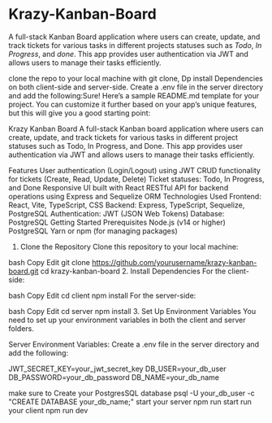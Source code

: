 # Krazy-Kanban-Board
A full-stack Kanban Board application where users can create, update, and track tickets for various tasks in different projects statuses such as *Todo*, *In Progress*, and *done*. This app provides user authentication via JWT and allows users to manage their tasks efficiently.

clone the repo to your local machine with git clone, Dp install Dependencies on both client-side and server-side. Create a .env file in the server directory and add the following:Sure! Here’s a sample README.md template for your project. You can customize it further based on your app’s unique features, but this will give you a good starting point:

Krazy Kanban Board
A full-stack Kanban board application where users can create, update, and track tickets for various tasks in different project statuses such as Todo, In Progress, and Done. This app provides user authentication via JWT and allows users to manage their tasks efficiently.

Features
User authentication (Login/Logout) using JWT
CRUD functionality for tickets (Create, Read, Update, Delete)
Ticket statuses: Todo, In Progress, and Done
Responsive UI built with React
RESTful API for backend operations using Express and Sequelize ORM
Technologies Used
Frontend: React, Vite, TypeScript, CSS
Backend: Express, TypeScript, Sequelize, PostgreSQL
Authentication: JWT (JSON Web Tokens)
Database: PostgreSQL
Getting Started
Prerequisites
Node.js (v14 or higher)
PostgreSQL
Yarn or npm (for managing packages)
1. Clone the Repository
Clone this repository to your local machine:

bash
Copy
Edit
git clone https://github.com/yourusername/krazy-kanban-board.git
cd krazy-kanban-board
2. Install Dependencies
For the client-side:

bash
Copy
Edit
cd client
npm install
For the server-side:

bash
Copy
Edit
cd server
npm install
3. Set Up Environment Variables
You need to set up your environment variables in both the client and server folders.

Server Environment Variables:
Create a .env file in the server directory and add the following:

JWT_SECRET_KEY=your_jwt_secret_key
DB_USER=your_db_user
DB_PASSWORD=your_db_password
DB_NAME=your_db_name

make sure to Create your PostgresSQL database psql -U your_db_user -c "CREATE DATABASE your_db_name;"
start your server npm run start run your client npm run dev